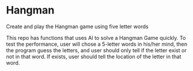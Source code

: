 # Hangman
Create and play the Hangman game using five letter words

This repo has functions that uses AI to solve a Hangman Game quickly.
To test the performance, user will chose a 5-letter words in his/her mind, then
the program guess the letters, and user should only tell if the letter exist or not
in that word. If exists, user should tell the location of the letter in that word.
